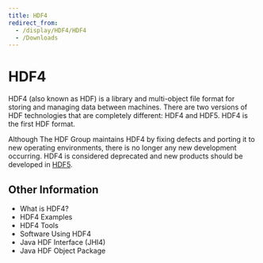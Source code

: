 ```yaml
---
title: HDF4
redirect_from: 
  - /display/HDF4/HDF4
  - /Downloads
---
```


# HDF4 

HDF4 (also known as HDF) is a library and multi-object file format for storing and managing data between machines. There are two versions of HDF technologies that are completely different: HDF4 and HDF5. HDF4 is the first HDF format.

Although The HDF Group maintains HDF4 by fixing defects and porting it to new operating environments, there is no longer any new development occurring. HDF4 is considered deprecated and new products should be developed in [HDF5](https://www.hdfgroup.org/solutions/hdf5/).  

## Other Information
* What is HDF4?
* HDF4 Examples
* HDF4 Tools
* Software Using HDF4
* Java HDF Interface (JHI4)
* Java HDF Object Package
